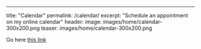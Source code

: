 ---
title: "Calendar"
permalink: /calendar/
excerpt: "Schedule an appointment on my online calendar"
header:
  image: images/home/calendar-300x200.png
  teaser: images/home/calendar-300x200.png


Go here [this link](https://jackdougherty.youcanbook.me)
